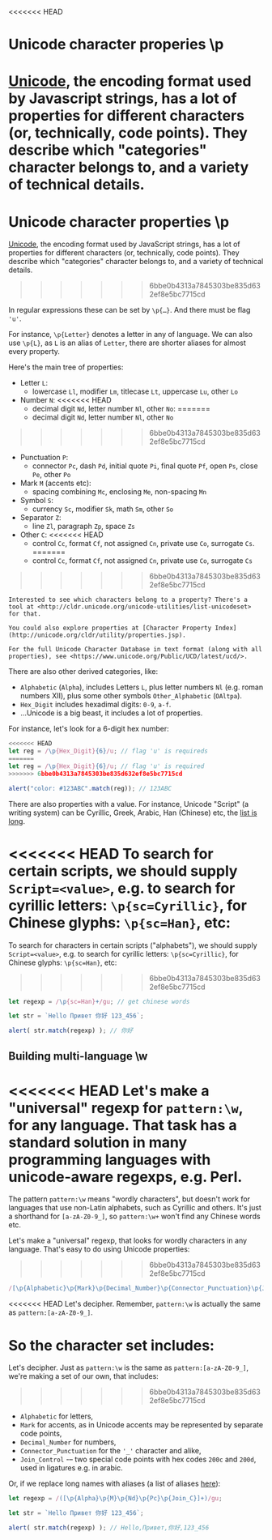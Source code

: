 
<<<<<<< HEAD
# Unicode character properies \p

[Unicode](https://en.wikipedia.org/wiki/Unicode), the encoding format used by Javascript strings, has a lot of properties for different characters (or, technically, code points). They describe which "categories" character belongs to, and a variety of technical details.
=======
# Unicode character properties \p

[Unicode](https://en.wikipedia.org/wiki/Unicode), the encoding format used by JavaScript strings, has a lot of properties for different characters (or, technically, code points). They describe which "categories" character belongs to, and a variety of technical details.
>>>>>>> 6bbe0b4313a7845303be835d632ef8e5bc7715cd

In regular expressions these can be set by `\p{…}`. And there must be flag `'u'`.

For instance, `\p{Letter}` denotes a letter in any of language. We can also use `\p{L}`, as `L` is an alias of `Letter`, there are shorter aliases for almost every property.

Here's the main tree of properties:

- Letter `L`:
  - lowercase `Ll`, modifier `Lm`, titlecase `Lt`, uppercase `Lu`, other `Lo`
- Number `N`:
<<<<<<< HEAD
  - decimal digit `Nd`, letter number `Nl`, other `No`:
=======
  - decimal digit `Nd`, letter number `Nl`, other `No`
>>>>>>> 6bbe0b4313a7845303be835d632ef8e5bc7715cd
- Punctuation `P`:
  - connector `Pc`, dash `Pd`, initial quote `Pi`, final quote `Pf`, open `Ps`, close `Pe`, other `Po`
- Mark `M` (accents etc):
  - spacing combining `Mc`, enclosing `Me`, non-spacing `Mn`
- Symbol `S`:
  - currency `Sc`, modifier `Sk`, math `Sm`, other `So`
- Separator `Z`:
  - line `Zl`, paragraph `Zp`, space `Zs`
- Other `C`:
<<<<<<< HEAD
  - control `Cc`, format `Cf`, not assigned `Cn`, private use `Co`, surrogate `Cs`.
=======
  - control `Cc`, format `Cf`, not assigned `Cn`, private use `Co`, surrogate `Cs`
>>>>>>> 6bbe0b4313a7845303be835d632ef8e5bc7715cd

```smart header="More information"
Interested to see which characters belong to a property? There's a tool at <http://cldr.unicode.org/unicode-utilities/list-unicodeset> for that.

You could also explore properties at [Character Property Index](http://unicode.org/cldr/utility/properties.jsp).

For the full Unicode Character Database in text format (along with all properties), see <https://www.unicode.org/Public/UCD/latest/ucd/>.
```

There are also other derived categories, like:
- `Alphabetic` (`Alpha`), includes Letters `L`, plus letter numbers `Nl` (e.g. roman numbers Ⅻ), plus some other symbols `Other_Alphabetic` (`OAltpa`).
- `Hex_Digit` includes hexadimal digits: `0-9`, `a-f`.
- ...Unicode is a big beast, it includes a lot of properties.

For instance, let's look for a 6-digit hex number:

```js run
<<<<<<< HEAD
let reg = /\p{Hex_Digit}{6}/u; // flag 'u' is requireds
=======
let reg = /\p{Hex_Digit}{6}/u; // flag 'u' is required
>>>>>>> 6bbe0b4313a7845303be835d632ef8e5bc7715cd

alert("color: #123ABC".match(reg)); // 123ABC
```

There are also properties with a value. For instance, Unicode "Script" (a writing system) can be Cyrillic, Greek, Arabic, Han (Chinese) etc, the [list is long]("https://en.wikipedia.org/wiki/Script_(Unicode)").

<<<<<<< HEAD
To search for certain scripts, we should supply `Script=<value>`, e.g. to search for cyrillic letters: `\p{sc=Cyrillic}`, for Chinese glyphs: `\p{sc=Han}`, etc:
=======
To search for characters in certain scripts ("alphabets"), we should supply `Script=<value>`, e.g. to search for cyrillic letters: `\p{sc=Cyrillic}`, for Chinese glyphs: `\p{sc=Han}`, etc:
>>>>>>> 6bbe0b4313a7845303be835d632ef8e5bc7715cd

```js run
let regexp = /\p{sc=Han}+/gu; // get chinese words

let str = `Hello Привет 你好 123_456`;

alert( str.match(regexp) ); // 你好
```

## Building multi-language \w

<<<<<<< HEAD
Let's make a "universal" regexp for `pattern:\w`, for any language. That task has a standard solution in many programming languages with unicode-aware regexps, e.g. Perl.
=======
The pattern `pattern:\w` means "wordly characters", but doesn't work for languages that use non-Latin alphabets, such as Cyrillic and others. It's just a shorthand for `[a-zA-Z0-9_]`, so `pattern:\w+` won't find any Chinese words etc.

Let's make a "universal" regexp, that looks for wordly characters in any language. That's easy to do using Unicode properties:
>>>>>>> 6bbe0b4313a7845303be835d632ef8e5bc7715cd

```js
/[\p{Alphabetic}\p{Mark}\p{Decimal_Number}\p{Connector_Punctuation}\p{Join_Control}]/u
```

<<<<<<< HEAD
Let's decipher. Remember, `pattern:\w` is actually the same as `pattern:[a-zA-Z0-9_]`.

So the character set includes:
=======
Let's decipher. Just as `pattern:\w` is the same as `pattern:[a-zA-Z0-9_]`, we're making a set of our own, that includes:
>>>>>>> 6bbe0b4313a7845303be835d632ef8e5bc7715cd

- `Alphabetic` for letters,
- `Mark` for accents, as in Unicode accents may be represented by separate code points,
- `Decimal_Number` for numbers,
- `Connector_Punctuation` for the `'_'` character and alike,
- `Join_Control` -– two special code points with hex codes `200c` and `200d`, used in ligatures e.g. in arabic.

Or, if we replace long names with aliases (a list of aliases [here](https://www.unicode.org/Public/UCD/latest/ucd/PropertyValueAliases.txt)):

```js run
let regexp = /([\p{Alpha}\p{M}\p{Nd}\p{Pc}\p{Join_C}]+)/gu;

let str = `Hello Привет 你好 123_456`;

alert( str.match(regexp) ); // Hello,Привет,你好,123_456
```
